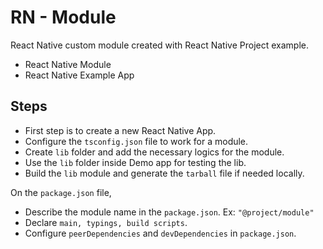 # RN - Module

React Native custom module created with React Native Project example.

- React Native Module
- React Native Example App

## Steps

- First step is to create a new React Native App.
- Configure the `tsconfig.json` file to work for a module.
- Create `lib` folder and add the necessary logics for the module.
- Use the `lib` folder inside Demo app for testing the lib.
- Build the `lib` module and generate the `tarball` file if needed locally.

On the `package.json` file,

- Describe the module name in the `package.json`. Ex: `"@project/module"`
- Declare `main, typings, build scripts`.
- Configure `peerDependencies` and `devDependencies` in `package.json`.
